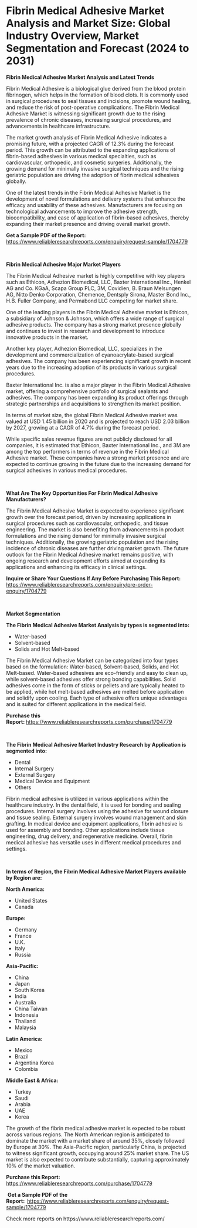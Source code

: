 <p><h1>Fibrin Medical Adhesive Market Analysis and Market Size: Global Industry Overview, Market Segmentation and Forecast (2024 to 2031)</h1></p><p><strong>Fibrin Medical Adhesive Market Analysis and Latest Trends</strong></p>
<p><p>Fibrin Medical Adhesive is a biological glue derived from the blood protein fibrinogen, which helps in the formation of blood clots. It is commonly used in surgical procedures to seal tissues and incisions, promote wound healing, and reduce the risk of post-operative complications. The Fibrin Medical Adhesive Market is witnessing significant growth due to the rising prevalence of chronic diseases, increasing surgical procedures, and advancements in healthcare infrastructure.</p><p>The market growth analysis of Fibrin Medical Adhesive indicates a promising future, with a projected CAGR of 12.3% during the forecast period. This growth can be attributed to the expanding applications of fibrin-based adhesives in various medical specialties, such as cardiovascular, orthopedic, and cosmetic surgeries. Additionally, the growing demand for minimally invasive surgical techniques and the rising geriatric population are driving the adoption of fibrin medical adhesives globally.</p><p>One of the latest trends in the Fibrin Medical Adhesive Market is the development of novel formulations and delivery systems that enhance the efficacy and usability of these adhesives. Manufacturers are focusing on technological advancements to improve the adhesive strength, biocompatibility, and ease of application of fibrin-based adhesives, thereby expanding their market presence and driving overall market growth.</p></p>
<p><strong>Get a Sample PDF of the Report:&nbsp;</strong> <a href="https://www.reliableresearchreports.com/enquiry/request-sample/1704779">https://www.reliableresearchreports.com/enquiry/request-sample/1704779</a></p>
<p>&nbsp;</p>
<p><strong>Fibrin Medical Adhesive Major Market Players</strong></p>
<p><p>The Fibrin Medical Adhesive market is highly competitive with key players such as Ethicon, Adhezion Biomedical, LLC, Baxter International Inc., Henkel AG and Co. KGaA, Scapa Group PLC, 3M, Covidien, B. Braun Melsungen AG, Nitto Denko Corporation, Chemence, Dentsply Sirona, Master Bond Inc., H.B. Fuller Company, and Permabond LLC competing for market share.</p><p>One of the leading players in the Fibrin Medical Adhesive market is Ethicon, a subsidiary of Johnson & Johnson, which offers a wide range of surgical adhesive products. The company has a strong market presence globally and continues to invest in research and development to introduce innovative products in the market.</p><p>Another key player, Adhezion Biomedical, LLC, specializes in the development and commercialization of cyanoacrylate-based surgical adhesives. The company has been experiencing significant growth in recent years due to the increasing adoption of its products in various surgical procedures.</p><p>Baxter International Inc. is also a major player in the Fibrin Medical Adhesive market, offering a comprehensive portfolio of surgical sealants and adhesives. The company has been expanding its product offerings through strategic partnerships and acquisitions to strengthen its market position.</p><p>In terms of market size, the global Fibrin Medical Adhesive market was valued at USD 1.45 billion in 2020 and is projected to reach USD 2.03 billion by 2027, growing at a CAGR of 4.7% during the forecast period. </p><p>While specific sales revenue figures are not publicly disclosed for all companies, it is estimated that Ethicon, Baxter International Inc., and 3M are among the top performers in terms of revenue in the Fibrin Medical Adhesive market. These companies have a strong market presence and are expected to continue growing in the future due to the increasing demand for surgical adhesives in various medical procedures.</p></p>
<p>&nbsp;</p>
<p><strong>What Are The Key Opportunities For Fibrin Medical Adhesive Manufacturers?</strong></p>
<p><p>The Fibrin Medical Adhesive Market is expected to experience significant growth over the forecast period, driven by increasing applications in surgical procedures such as cardiovascular, orthopedic, and tissue engineering. The market is also benefiting from advancements in product formulations and the rising demand for minimally invasive surgical techniques. Additionally, the growing geriatric population and the rising incidence of chronic diseases are further driving market growth. The future outlook for the Fibrin Medical Adhesive market remains positive, with ongoing research and development efforts aimed at expanding its applications and enhancing its efficacy in clinical settings.</p></p>
<p><strong>Inquire or Share Your Questions If Any Before Purchasing This Report:</strong> <a href="https://www.reliableresearchreports.com/enquiry/pre-order-enquiry/1704779">https://www.reliableresearchreports.com/enquiry/pre-order-enquiry/1704779</a></p>
<p>&nbsp;</p>
<p><strong>Market Segmentation</strong></p>
<p><strong>The Fibrin Medical Adhesive Market Analysis by types is segmented into:</strong></p>
<p><ul><li>Water-based</li><li>Solvent-based</li><li>Solids and Hot Melt-based</li></ul></p>
<p><p>The Fibrin Medical Adhesive Market can be categorized into four types based on the formulation: Water-based, Solvent-based, Solids, and Hot Melt-based. Water-based adhesives are eco-friendly and easy to clean up, while solvent-based adhesives offer strong bonding capabilities. Solid adhesives come in the form of sticks or pellets and are typically heated to be applied, while hot melt-based adhesives are melted before application and solidify upon cooling. Each type of adhesive offers unique advantages and is suited for different applications in the medical field.</p></p>
<p><strong>Purchase this Report:&nbsp;</strong><a href="https://www.reliableresearchreports.com/purchase/1704779">https://www.reliableresearchreports.com/purchase/1704779</a></p>
<p>&nbsp;</p>
<p><strong>The Fibrin Medical Adhesive Market Industry Research by Application is segmented into:</strong></p>
<p><ul><li>Dental</li><li>Internal Surgery</li><li>External Surgery</li><li>Medical Device and Equipment</li><li>Others</li></ul></p>
<p><p>Fibrin medical adhesive is utilized in various applications within the healthcare industry. In the dental field, it is used for bonding and sealing procedures. Internal surgery involves using the adhesive for wound closure and tissue sealing. External surgery involves wound management and skin grafting. In medical device and equipment applications, fibrin adhesive is used for assembly and bonding. Other applications include tissue engineering, drug delivery, and regenerative medicine. Overall, fibrin medical adhesive has versatile uses in different medical procedures and settings.</p></p>
<p>&nbsp;</p>
<p><strong>In terms of Region, the Fibrin Medical Adhesive Market Players available by Region are:</strong></p>
<p>
    <p> <strong> North America: </strong>
        <ul>
            <li>United States</li>
            <li>Canada</li>
        </ul>
        </p> 
    <p> <strong> Europe: </strong>
        <ul>
            <li>Germany</li>
            <li>France</li>
            <li>U.K.</li>
            <li>Italy</li>
            <li>Russia</li>
        </ul>
        </p> 
    <p> <strong> Asia-Pacific: </strong>
        <ul>
            <li>China</li>
            <li>Japan</li>
            <li>South Korea</li>
            <li>India</li>
            <li>Australia</li>
            <li>China Taiwan</li>
            <li>Indonesia</li>
            <li>Thailand</li>
            <li>Malaysia</li>
        </ul>
        </p> 
    <p> <strong> Latin America: </strong>
        <ul>
            <li>Mexico</li>
            <li>Brazil</li>
            <li>Argentina Korea</li>
            <li>Colombia</li>
        </ul>
        </p> 
    <p> <strong> Middle East & Africa: </strong>
        <ul>
            <li>Turkey</li>
            <li>Saudi</li>
            <li>Arabia</li>
            <li>UAE</li>
            <li>Korea</li>
        </ul>
    </p>
    </p>
<p><p>The growth of the fibrin medical adhesive market is expected to be robust across various regions. The North American region is anticipated to dominate the market with a market share of around 35%, closely followed by Europe at 30%. The Asia-Pacific region, particularly China, is projected to witness significant growth, occupying around 25% market share. The US market is also expected to contribute substantially, capturing approximately 10% of the market valuation.</p></p>
<p><strong>Purchase this Report: </strong><a href="https://www.reliableresearchreports.com/purchase/1704779">https://www.reliableresearchreports.com/purchase/1704779</a></p>
<p>&nbsp;<strong>Get a Sample PDF of the Report:&nbsp;&nbsp;</strong><a href="https://www.reliableresearchreports.com/enquiry/request-sample/1704779">https://www.reliableresearchreports.com/enquiry/request-sample/1704779</a></p>
<p><strong></strong></p>
<p>Check more reports on https://www.reliableresearchreports.com/</p>